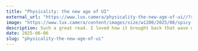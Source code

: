 ```yaml
---
title: "Physicality: the new age of UI"
external_url: "https://www.lux.camera/physicality-the-new-age-of-ui//?ref=krabf.com"
image: "https://www.lux.camera/content/images/size/w1200/2025/06/spicy-shot.jpg"
description: Such a great read. I loved how it brought back that wave of nostalgia from seeing the old interfaces again. I remember how all the translucency in iOS 7 made my iPhone and even my iPad 2 feel instantly more expensive. But as someone who’s always been more of a Mac/laptop person, I’m genuinely excited to see how this design direction evolves in the next macOS. <em>— by</em> <a href="https://www.lux.camera/author/sebastiaan/">Sebastiaan de With</a>
date: 2025-06-06
slug: "physicality-the-new-age-of-ui"
---
```

